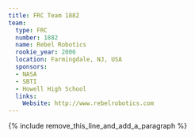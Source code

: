 ```yaml
---
title: FRC Team 1882
team:
  type: FRC
  number: 1882
  name: Rebel Robotics
  rookie_year: 2006
  location: Farmingdale, NJ, USA
  sponsors:
  - NASA
  - SBTI
  - Howell High School
  links:
    Website: http://www.rebelrobotics.com
---
```


{% include remove_this_line_and_add_a_paragraph %}